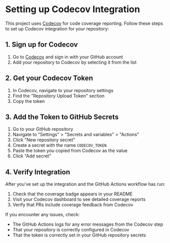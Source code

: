 # Setting up Codecov Integration

This project uses [Codecov](https://codecov.io/) for code coverage reporting. Follow these steps to set up Codecov integration for your repository:

## 1. Sign up for Codecov

1. Go to [Codecov](https://codecov.io/) and sign in with your GitHub account
2. Add your repository to Codecov by selecting it from the list

## 2. Get your Codecov Token

1. In Codecov, navigate to your repository settings
2. Find the "Repository Upload Token" section
3. Copy the token

## 3. Add the Token to GitHub Secrets

1. Go to your GitHub repository
2. Navigate to "Settings" > "Secrets and variables" > "Actions"
3. Click "New repository secret"
4. Create a secret with the name `CODECOV_TOKEN`
5. Paste the token you copied from Codecov as the value
6. Click "Add secret"

## 4. Verify Integration

After you've set up the integration and the GitHub Actions workflow has run:

1. Check that the coverage badge appears in your README
2. Visit your Codecov dashboard to see detailed coverage reports
3. Verify that PRs include coverage feedback from Codecov

If you encounter any issues, check:
- The GitHub Actions logs for any error messages from the Codecov step
- That your repository is correctly configured in Codecov
- That the token is correctly set in your GitHub repository secrets
